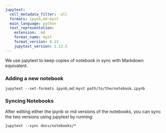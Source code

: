 ```yaml
---
jupytext:
  cell_metadata_filter: -all
  formats: ipynb,md:myst
  main_language: python
  text_representation:
    extension: .md
    format_name: myst
    format_version: 0.13
    jupytext_version: 1.13.5
---
```


We use jupytext to keep copies of notebook in sync with Markdown equivalent.

### Adding a new notebook

```
jupytext --set-formats ipynb,md:myst path/to/the/notebook.ipynb
```

### Syncing Notebooks

After editing either the ipynb or md versions of the notebooks, you can sync the two versions using jupytext by running:

```
jupytext --sync docs/notebooks/*
```
